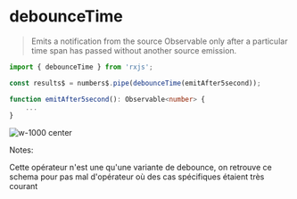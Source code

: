 # debounceTime

> Emits a notification from the source Observable only after a particular time span has passed without another source emission.

```typescript
import { debounceTime } from 'rxjs';

const results$ = numbers$.pipe(debounceTime(emitAfter5second));

function emitAfter5second(): Observable<number> {
    ...
}
```

![w-1000 center](./assets/images/diagrams/operator_debouncetime.svg)

Notes:

Cette opérateur n'est une qu'une variante de debounce, on retrouve ce schema pour pas mal d'opérateur où des cas spécifiques étaient très courant